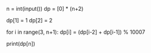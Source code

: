 n = int(input())
dp = [0] * (n+2)

dp[1] = 1
dp[2] = 2

for i in range(3, n+1):
    dp[i] = (dp[i-2] + dp[i-1]) % 10007

print(dp[n])